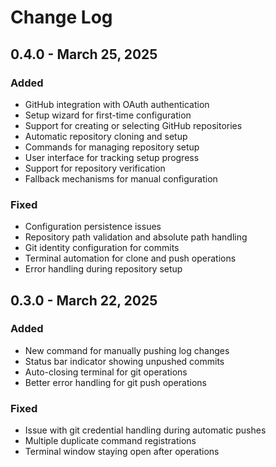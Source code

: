 # Change Log

## 0.4.0 - March 25, 2025

### Added

- GitHub integration with OAuth authentication
- Setup wizard for first-time configuration
- Support for creating or selecting GitHub repositories
- Automatic repository cloning and setup
- Commands for managing repository setup
- User interface for tracking setup progress
- Support for repository verification
- Fallback mechanisms for manual configuration

### Fixed

- Configuration persistence issues
- Repository path validation and absolute path handling
- Git identity configuration for commits
- Terminal automation for clone and push operations
- Error handling during repository setup

## 0.3.0 - March 22, 2025

### Added

- New command for manually pushing log changes
- Status bar indicator showing unpushed commits
- Auto-closing terminal for git operations
- Better error handling for git push operations

### Fixed

- Issue with git credential handling during automatic pushes
- Multiple duplicate command registrations
- Terminal window staying open after operations
